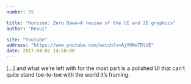 ```yaml
---
number: 55

title: "Horizon: Zero Dawn—A review of the UI and 2D graphics"
author: "Revui"

site: "YouTube"
address: "https://www.youtube.com/watch?v=AjVONwTRtUE"
date: 2017-04-02 14:50:00
---
```


[…] and what we’re left with for the most part is a polished UI that can’t quite stand toe-to-toe  with the world it’s framing.
